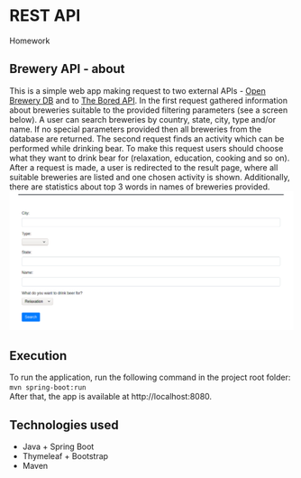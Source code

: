 # REST API
Homework

## Brewery API - about
This is a simple web app making request to two external APIs - [Open Brewery DB](https://www.openbrewerydb.org/)
and to [The Bored API](https://www.boredapi.com/). In the first request gathered information about breweries
suitable to the provided filtering parameters (see a screen below). A user can search breweries by country, state, city,
type and/or name. If no special parameters provided then all breweries from the database are returned. The second 
request finds an activity which can be performed while drinking bear. To make this request users should choose
what they want to drink bear for (relaxation, education, cooking and so on). After a request is made, a user is 
redirected to the result page, where all suitable breweries are listed and one chosen activity is shown. Additionally,
there are statistics about top 3 words in names of breweries provided.
![index](src/main/resources/img/index.png)

## Execution
To run the application, run the following command in the project root folder:  
`mvn spring-boot:run`  
After that, the app is available at http://localhost:8080.

## Technologies used
- Java + Spring Boot
- Thymeleaf + Bootstrap
- Maven
